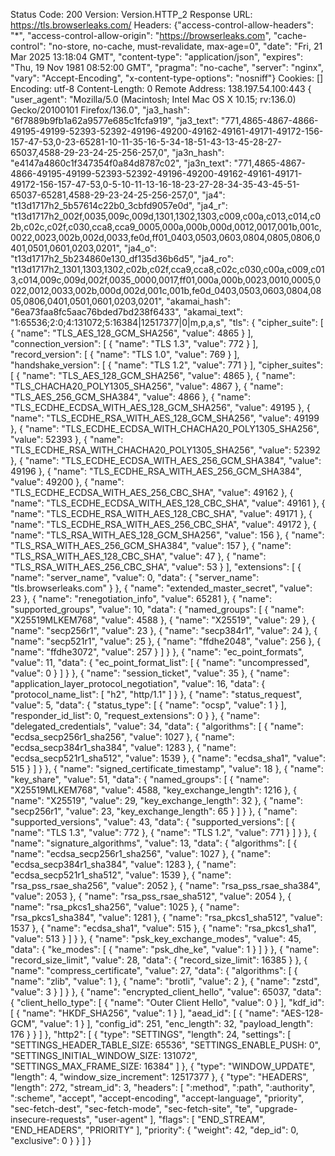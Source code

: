 
Status Code:  200
Version:  Version.HTTP_2
Response URL:  https://tls.browserleaks.com/
Headers:  {"access-control-allow-headers": "*", "access-control-allow-origin": "https://browserleaks.com", "cache-control": "no-store, no-cache, must-revalidate, max-age=0", "date": "Fri, 21 Mar 2025 13:18:04 GMT", "content-type": "application/json", "expires": "Thu, 19 Nov 1981 08:52:00 GMT", "pragma": "no-cache", "server": "nginx", "vary": "Accept-Encoding", "x-content-type-options": "nosniff"}
Cookies:  []
Encoding:  utf-8
Content-Length:  0
Remote Address:  138.197.54.100:443
{
  "user_agent": "Mozilla/5.0 (Macintosh; Intel Mac OS X 10.15; rv:136.0) Gecko/20100101 Firefox/136.0",
  "ja3_hash": "6f7889b9fb1a62a9577e685c1fcfa919",
  "ja3_text": "771,4865-4867-4866-49195-49199-52393-52392-49196-49200-49162-49161-49171-49172-156-157-47-53,0-23-65281-10-11-35-16-5-34-18-51-43-13-45-28-27-65037,4588-29-23-24-25-256-257,0",
  "ja3n_hash": "e4147a4860c1f347354f0a84d8787c02",
  "ja3n_text": "771,4865-4867-4866-49195-49199-52393-52392-49196-49200-49162-49161-49171-49172-156-157-47-53,0-5-10-11-13-16-18-23-27-28-34-35-43-45-51-65037-65281,4588-29-23-24-25-256-257,0",
  "ja4": "t13d1717h2_5b57614c22b0_3cbfd9057e0d",
  "ja4_r": "t13d1717h2_002f,0035,009c,009d,1301,1302,1303,c009,c00a,c013,c014,c02b,c02c,c02f,c030,cca8,cca9_0005,000a,000b,000d,0012,0017,001b,001c,0022,0023,002b,002d,0033,fe0d,ff01_0403,0503,0603,0804,0805,0806,0401,0501,0601,0203,0201",
  "ja4_o": "t13d1717h2_5b234860e130_df135d36b6d5",
  "ja4_ro": "t13d1717h2_1301,1303,1302,c02b,c02f,cca9,cca8,c02c,c030,c00a,c009,c013,c014,009c,009d,002f,0035_0000,0017,ff01,000a,000b,0023,0010,0005,0022,0012,0033,002b,000d,002d,001c,001b,fe0d_0403,0503,0603,0804,0805,0806,0401,0501,0601,0203,0201",
  "akamai_hash": "6ea73faa8fc5aac76bded7bd238f6433",
  "akamai_text": "1:65536;2:0;4:131072;5:16384|12517377|0|m,p,a,s",
  "tls": {
    "cipher_suite": [
      {
        "name": "TLS_AES_128_GCM_SHA256",
        "value": 4865
      }
    ],
    "connection_version": [
      {
        "name": "TLS 1.3",
        "value": 772
      }
    ],
    "record_version": [
      {
        "name": "TLS 1.0",
        "value": 769
      }
    ],
    "handshake_version": [
      {
        "name": "TLS 1.2",
        "value": 771
      }
    ],
    "cipher_suites": [
      {
        "name": "TLS_AES_128_GCM_SHA256",
        "value": 4865
      },
      {
        "name": "TLS_CHACHA20_POLY1305_SHA256",
        "value": 4867
      },
      {
        "name": "TLS_AES_256_GCM_SHA384",
        "value": 4866
      },
      {
        "name": "TLS_ECDHE_ECDSA_WITH_AES_128_GCM_SHA256",
        "value": 49195
      },
      {
        "name": "TLS_ECDHE_RSA_WITH_AES_128_GCM_SHA256",
        "value": 49199
      },
      {
        "name": "TLS_ECDHE_ECDSA_WITH_CHACHA20_POLY1305_SHA256",
        "value": 52393
      },
      {
        "name": "TLS_ECDHE_RSA_WITH_CHACHA20_POLY1305_SHA256",
        "value": 52392
      },
      {
        "name": "TLS_ECDHE_ECDSA_WITH_AES_256_GCM_SHA384",
        "value": 49196
      },
      {
        "name": "TLS_ECDHE_RSA_WITH_AES_256_GCM_SHA384",
        "value": 49200
      },
      {
        "name": "TLS_ECDHE_ECDSA_WITH_AES_256_CBC_SHA",
        "value": 49162
      },
      {
        "name": "TLS_ECDHE_ECDSA_WITH_AES_128_CBC_SHA",
        "value": 49161
      },
      {
        "name": "TLS_ECDHE_RSA_WITH_AES_128_CBC_SHA",
        "value": 49171
      },
      {
        "name": "TLS_ECDHE_RSA_WITH_AES_256_CBC_SHA",
        "value": 49172
      },
      {
        "name": "TLS_RSA_WITH_AES_128_GCM_SHA256",
        "value": 156
      },
      {
        "name": "TLS_RSA_WITH_AES_256_GCM_SHA384",
        "value": 157
      },
      {
        "name": "TLS_RSA_WITH_AES_128_CBC_SHA",
        "value": 47
      },
      {
        "name": "TLS_RSA_WITH_AES_256_CBC_SHA",
        "value": 53
      }
    ],
    "extensions": [
      {
        "name": "server_name",
        "value": 0,
        "data": {
          "server_name": "tls.browserleaks.com"
        }
      },
      {
        "name": "extended_master_secret",
        "value": 23
      },
      {
        "name": "renegotiation_info",
        "value": 65281
      },
      {
        "name": "supported_groups",
        "value": 10,
        "data": {
          "named_groups": [
            {
              "name": "X25519MLKEM768",
              "value": 4588
            },
            {
              "name": "X25519",
              "value": 29
            },
            {
              "name": "secp256r1",
              "value": 23
            },
            {
              "name": "secp384r1",
              "value": 24
            },
            {
              "name": "secp521r1",
              "value": 25
            },
            {
              "name": "ffdhe2048",
              "value": 256
            },
            {
              "name": "ffdhe3072",
              "value": 257
            }
          ]
        }
      },
      {
        "name": "ec_point_formats",
        "value": 11,
        "data": {
          "ec_point_format_list": [
            {
              "name": "uncompressed",
              "value": 0
            }
          ]
        }
      },
      {
        "name": "session_ticket",
        "value": 35
      },
      {
        "name": "application_layer_protocol_negotiation",
        "value": 16,
        "data": {
          "protocol_name_list": [
            "h2",
            "http/1.1"
          ]
        }
      },
      {
        "name": "status_request",
        "value": 5,
        "data": {
          "status_type": [
            {
              "name": "ocsp",
              "value": 1
            }
          ],
          "responder_id_list": 0,
          "request_extensions": 0
        }
      },
      {
        "name": "delegated_credentials",
        "value": 34,
        "data": {
          "algorithms": [
            {
              "name": "ecdsa_secp256r1_sha256",
              "value": 1027
            },
            {
              "name": "ecdsa_secp384r1_sha384",
              "value": 1283
            },
            {
              "name": "ecdsa_secp521r1_sha512",
              "value": 1539
            },
            {
              "name": "ecdsa_sha1",
              "value": 515
            }
          ]
        }
      },
      {
        "name": "signed_certificate_timestamp",
        "value": 18
      },
      {
        "name": "key_share",
        "value": 51,
        "data": {
          "named_groups": [
            {
              "name": "X25519MLKEM768",
              "value": 4588,
              "key_exchange_length": 1216
            },
            {
              "name": "X25519",
              "value": 29,
              "key_exchange_length": 32
            },
            {
              "name": "secp256r1",
              "value": 23,
              "key_exchange_length": 65
            }
          ]
        }
      },
      {
        "name": "supported_versions",
        "value": 43,
        "data": {
          "supported_versions": [
            {
              "name": "TLS 1.3",
              "value": 772
            },
            {
              "name": "TLS 1.2",
              "value": 771
            }
          ]
        }
      },
      {
        "name": "signature_algorithms",
        "value": 13,
        "data": {
          "algorithms": [
            {
              "name": "ecdsa_secp256r1_sha256",
              "value": 1027
            },
            {
              "name": "ecdsa_secp384r1_sha384",
              "value": 1283
            },
            {
              "name": "ecdsa_secp521r1_sha512",
              "value": 1539
            },
            {
              "name": "rsa_pss_rsae_sha256",
              "value": 2052
            },
            {
              "name": "rsa_pss_rsae_sha384",
              "value": 2053
            },
            {
              "name": "rsa_pss_rsae_sha512",
              "value": 2054
            },
            {
              "name": "rsa_pkcs1_sha256",
              "value": 1025
            },
            {
              "name": "rsa_pkcs1_sha384",
              "value": 1281
            },
            {
              "name": "rsa_pkcs1_sha512",
              "value": 1537
            },
            {
              "name": "ecdsa_sha1",
              "value": 515
            },
            {
              "name": "rsa_pkcs1_sha1",
              "value": 513
            }
          ]
        }
      },
      {
        "name": "psk_key_exchange_modes",
        "value": 45,
        "data": {
          "ke_modes": [
            {
              "name": "psk_dhe_ke",
              "value": 1
            }
          ]
        }
      },
      {
        "name": "record_size_limit",
        "value": 28,
        "data": {
          "record_size_limit": 16385
        }
      },
      {
        "name": "compress_certificate",
        "value": 27,
        "data": {
          "algorithms": [
            {
              "name": "zlib",
              "value": 1
            },
            {
              "name": "brotli",
              "value": 2
            },
            {
              "name": "zstd",
              "value": 3
            }
          ]
        }
      },
      {
        "name": "encrypted_client_hello",
        "value": 65037,
        "data": {
          "client_hello_type": [
            {
              "name": "Outer Client Hello",
              "value": 0
            }
          ],
          "kdf_id": [
            {
              "name": "HKDF_SHA256",
              "value": 1
            }
          ],
          "aead_id": [
            {
              "name": "AES-128-GCM",
              "value": 1
            }
          ],
          "config_id": 251,
          "enc_length": 32,
          "payload_length": 176
        }
      }
    ]
  },
  "http2": [
    {
      "type": "SETTINGS",
      "length": 24,
      "settings": [
        "SETTINGS_HEADER_TABLE_SIZE: 65536",
        "SETTINGS_ENABLE_PUSH: 0",
        "SETTINGS_INITIAL_WINDOW_SIZE: 131072",
        "SETTINGS_MAX_FRAME_SIZE: 16384"
      ]
    },
    {
      "type": "WINDOW_UPDATE",
      "length": 4,
      "window_size_increment": 12517377
    },
    {
      "type": "HEADERS",
      "length": 272,
      "stream_id": 3,
      "headers": [
        ":method",
        ":path",
        ":authority",
        ":scheme",
        "accept",
        "accept-encoding",
        "accept-language",
        "priority",
        "sec-fetch-dest",
        "sec-fetch-mode",
        "sec-fetch-site",
        "te",
        "upgrade-insecure-requests",
        "user-agent"
      ],
      "flags": [
        "END_STREAM",
        "END_HEADERS",
        "PRIORITY"
      ],
      "priority": {
        "weight": 42,
        "dep_id": 0,
        "exclusive": 0
      }
    }
  ]
}